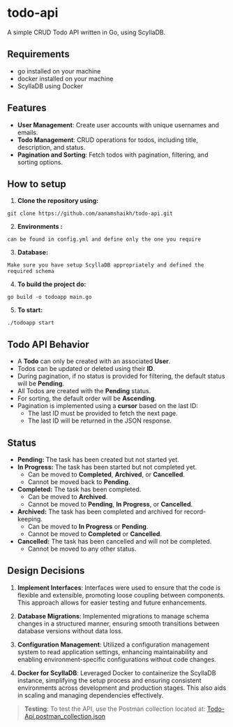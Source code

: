 # todo-api
 A simple CRUD Todo API written in Go, using ScyllaDB.

## Requirements
- go installed on your machine
- docker installed on your machine
- ScyllaDB using Docker

## Features

- **User Management**: Create user accounts with unique usernames and emails.
- **Todo Management**: CRUD operations for todos, including title, description, and status.
- **Pagination and Sorting**: Fetch todos with pagination, filtering, and sorting options.

## How to setup
1. **Clone the repository using:**
```
git clone https://github.com/aanamshaikh/todo-api.git
```
2. **Environments :**
```
can be found in config.yml and define only the one you require
```
3. **Database:**
```
Make sure you have setup ScyllaDB appropriately and defined the required schema
```
4. **To build the project do:**
```
go build -o todoapp main.go
```
5. **To start:**
```
./todoapp start
```


## Todo API Behavior

- A **Todo** can only be created with an associated **User**.
- Todos can be updated or deleted using their **ID**.
- During pagination, if no status is provided for filtering, the default status will be **Pending**.
- All Todos are created with the **Pending** status.
- For sorting, the default order will be **Ascending**.
- Pagination is implemented using a **cursor** based on the last ID:
  - The last ID must be provided to fetch the next page.
  - The last ID will be returned in the JSON response.

## Status

- **Pending:** The task has been created but not started yet.
- **In Progress:** The task has been started but not completed yet.
  - Can be moved to **Completed**, **Archived**, or **Cancelled**.
  - Cannot be moved back to **Pending**.
- **Completed:** The task has been completed.
  - Can be moved to **Archived**.
  - Cannot be moved to **Pending**, **In Progress**, or **Cancelled**.
- **Archived:** The task has been completed and archived for record-keeping.
  - Can be moved to **In Progress** or **Pending**.
  - Cannot be moved to **Completed** or **Cancelled**.
- **Cancelled:** The task has been cancelled and will not be completed.
  - Cannot be moved to any other status.

## Design Decisions

1. **Implement Interfaces**: Interfaces were used to ensure that the code is flexible and extensible, promoting loose coupling between components. This approach allows for easier testing and future enhancements.

2. **Database Migrations**: Implemented migrations to manage schema changes in a structured manner, ensuring smooth transitions between database versions without data loss.

3. **Configuration Management**: Utilized a configuration management system to read application settings, enhancing maintainability and enabling environment-specific configurations without code changes.

4. **Docker for ScyllaDB**: Leveraged Docker to containerize the ScyllaDB instance, simplifying the setup process and ensuring consistent environments across development and production stages. This also aids in scaling and managing dependencies effectively.


> **Testing**: To test the API, use the Postman collection located at: 
> [Todo-Api.postman_collection.json](./Todo-Api.postman_collection.json)


